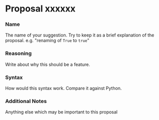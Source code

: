# Proposal xxxxxx
### Name
The name of your suggestion. Try to keep it as a brief explanation of the proposal. e.g. "renaming of `True` to `true`"
### Reasoning
Write about why this should be a feature.
### Syntax
How would this syntax work. Compare it against Python.
### Additional Notes
Anything else which may be important to this proposal

